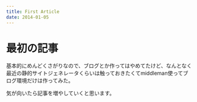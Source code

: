 ```yaml
---
title: First Article
date: 2014-01-05
---
```


# 最初の記事

基本的にめんどくさがりなので、ブログとか作ってはやめてたけど、なんとなく最近の静的サイトジェネレータくらいは触っておきたくてmiddleman使ってブログ環境だけは作ってみた。

気が向いたら記事を増やしていくと思います。

